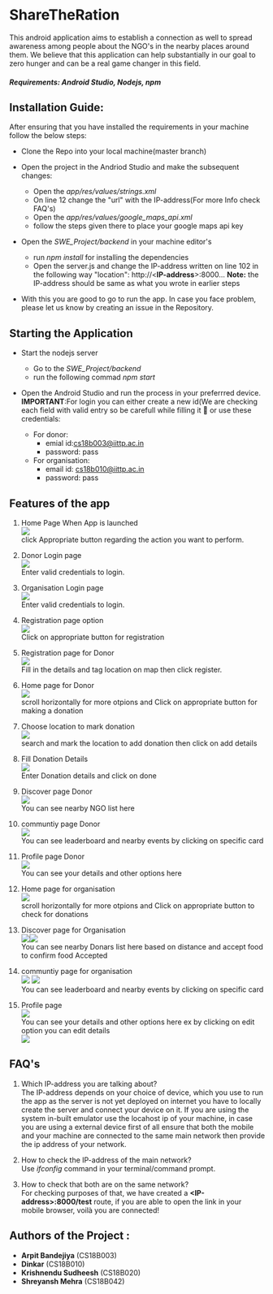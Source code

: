 # ShareTheRation

This android application aims to establish a connection as well to spread awareness among people about the NGO's in the nearby places around them. We believe that this application can help substantially in our goal to zero hunger and can be a real game changer in this field.
##### Requirements: Android Studio, Nodejs, npm
## Installation Guide:
After ensuring that you have installed the requirements in your machine follow the below steps:

* Clone the Repo into your local machine(master branch)
* Open the project in the Andriod Studio and make the subsequent changes:
  * Open the *app/res/values/strings.xml*
  * On line 12 change the "url" with the IP-address(For more Info check FAQ's)
  * Open the *app/res/values/google_maps_api.xml*
  * follow the steps given there to place your google maps api key
* Open the *SWE_Project/backend* in your machine editor's
  * run *npm install* for installing the dependencies 
  * Open the server.js and change the IP-address written on line 102 in the following way
    "location": http://<**IP-address**>:8000... 
    **Note:** the IP-address should be same as what you wrote in earlier steps
 
 * With this you are good to go to run the app. In case you face problem, please let us know by creating an issue in the Repository.

## Starting the Application

* Start the nodejs server
  * Go to the *SWE_Project/backend* 
  * run the following commad *npm start*
  
* Open the Android Studio and run the process in your preferrred device.<br/>
**IMPORTANT**:For login you can either create a new id(We are checking each field with valid entry so be carefull while filling it :slightly_smiling_face: or use these credentials:
   * For donor: 
       * emial id:cs18b003@iittp.ac.in
       * password: pass
   * For organisation:
       * email id: cs18b010@iittp.ac.in
       * password: pass
       
## Features of the app
1. Home Page When App is launched <br/> 
![](images/7.jpeg)<br/> 
click Appropriate button regarding the action you want to perform.<br/> 

2. Donor Login page <br/>
![](images/8.jpeg)<br/> 
Enter valid credentials to login. <br/> 

3. Organisation Login page <br/>
![](images/13.jpeg)<br/> 
Enter valid credentials to login. <br/>

4. Registration page option <br/>
![](images/22.jpeg)<br/> 
Click on appropriate button for registration <br/>

5. Registration page for Donor <br/>
![](images/23.jpeg)<br/> 
Fill in the details and tag location on map then click register. <br/>

6. Home page for Donor <br/>
![](images/4.jpeg)<br/> 
scroll horizontally for more otpions and Click on appropriate button for making a donation <br/>

7. Choose location to mark donation <br/>
![](images/9.jpeg)<br/> 
search and mark the location to add donation then click on add details <br/>

8. Fill Donation Details <br/>
![](images/11.jpeg)<br/> 
Enter Donation details and click on done <br/>

9. Discover page Donor<br/>
![](images/3.jpeg)<br/> 
You can see nearby NGO list here <br/>

10. communtiy page Donor<br/>
![](images/2.jpeg)<br/> 
You can see leaderboard and nearby events by clicking on specific card <br/>

11. Profile page Donor<br/>
![](images/1.jpeg)<br/> 
You can see your details and other options here <br/>

12. Home page for organisation <br/>
![](images/14.jpeg)<br/> 
scroll horizontally for more otpions and Click on appropriate button to check for donations <br/>

13. Discover page for Organisation <br/>
![](images/15.jpeg)![](images/16.jpeg)<br/> 
You can see nearby Donars list here based on distance and accept food to confirm food Accepted <br/>

14. communtiy page for organisation <br/>
![](images/2.jpeg) 
![](images/20.jpeg)<br/> 
You can see leaderboard and nearby events by clicking on specific card <br/>

15. Profile page  <br/>
![](images/18.jpeg)<br/> 
You can see your details and other options here ex by clicking on edit option you can edit details <br/>
![](images/19.jpeg)<br/> 

## FAQ's

1. Which IP-address you are talking about?<br/> 
The IP-address depends on your choice of device, which you use to run the app as the server is not yet deployed on internet you have to locally create the server and connect your device on it. If you are using the system in-built emulator use the locahost ip of your machine, in case you are using a external device first of all ensure that both the mobile and your machine are connected to the same main network then provide the ip address of your network. 

2. How to check the IP-address of the main network?<br/> 
Use *ifconfig* command in your terminal/command prompt.

3. How to check that both are on the same network?<br/> 
For checking purposes of that, we have created a **\<IP-address\>:8000/test** route, if you are able to open the link in your mobile browser, voilà you are connected!

## Authors of the Project :

- **Arpit Bandejiya** (CS18B003)
- **Dinkar** (CS18B010)
- **Krishnendu Sudheesh** (CS18B020)
- **Shreyansh Mehra** (CS18B042)
